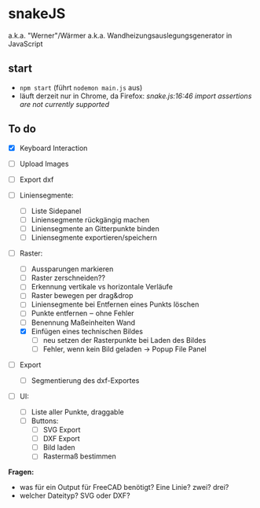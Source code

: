 # snakeJS

a.k.a. "Werner"/Wärmer a.k.a. Wandheizungsauslegungsgenerator in JavaScript

## start

- `npm start` (führt `nodemon main.js` aus)
- läuft derzeit nur in Chrome, da Firefox: *snake.js:16:46 import assertions are not currently supported*

## To do

- [x] Keyboard Interaction
- [ ] Upload Images
- [ ] Export dxf

- [ ] Liniensegmente:
    - [ ] Liste Sidepanel
    - [ ] Liniensegmente rückgängig machen
    - [ ] Liniensegmente an Gitterpunkte binden
    - [ ] Liniensegmente exportieren/speichern
- [ ] Raster:
    - [ ] Aussparungen markieren
    - [ ] Raster zerschneiden??
    - [ ] Erkennung vertikale vs horizontale Verläufe
    - [ ] Raster bewegen per drag&drop
    - [ ] Liniensegmente bei Entfernen eines Punkts löschen
    - [ ] Punkte entfernen ‒ ohne Fehler
    - [ ] Benennung Maßeinheiten Wand
    - [x] Einfügen eines technischen Bildes
        - [ ] neu setzen der Rasterpunkte bei Laden des Bildes
        - [ ] Fehler, wenn kein Bild geladen → Popup File Panel
- [ ] Export
    - [ ] Segmentierung des dxf-Exportes
- [ ] UI:
    - [ ] Liste aller Punkte, draggable
    - [ ] Buttons:
        - [ ] SVG Export
        - [ ] DXF Export
        - [ ] Bild laden
        - [ ] Rastermaß bestimmen

**Fragen:**

- was für ein Output für FreeCAD benötigt? Eine Linie? zwei? drei?
- welcher Dateityp? SVG oder DXF?
